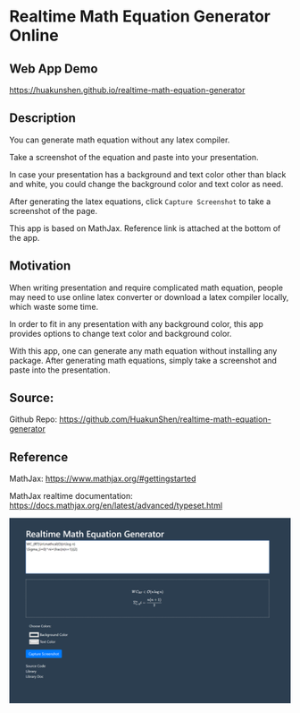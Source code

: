# Realtime Math Equation Generator Online

## Web App Demo

https://huakunshen.github.io/realtime-math-equation-generator

## Description

You can generate math equation without any latex compiler.

Take a screenshot of the equation and paste into your presentation.

In case your presentation has a background and text color other than black and white, you could change the background color and text color as need.

After generating the latex equations, click `Capture Screenshot` to take a screenshot of the page.

This app is based on MathJax. Reference link is attached at the bottom of the app.

## Motivation

When writing presentation and require complicated math equation, people may need to use online latex converter or download a latex compiler locally, which waste some time.

In order to fit in any presentation with any background color, this app provides options to change text color and background color.

With this app, one can generate any math equation without installing any package. After generating math equations, simply take a screenshot and paste into the presentation.

## Source:

Github Repo: https://github.com/HuakunShen/realtime-math-equation-generator

## Reference

MathJax: https://www.mathjax.org/#gettingstarted

MathJax realtime documentation: https://docs.mathjax.org/en/latest/advanced/typeset.html



![1565240645838](./readme_img/demo)
